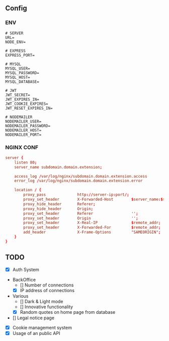 ## Config
### ENV
```env
# SERVER
URL=
NODE_ENV=

# EXPRESS
EXPRESS_PORT=

# MYSQL
MYSQL_USER=
MYSQL_PASSWORD=
MYSQL_HOST=
MYSQL_DATABASE=

# JWT
JWT_SECRET=
JWT_EXPIRES_IN=
JWT_COOKIE_EXPIRES=
JWT_RESET_EXPIRES_IN=

# NODEMAILER
NODEMAILER_USER=
NODEMAILER_PASSWORD=
NODEMAILER_HOST=
NODEMAILER_PORT=
```

### NGINX CONF
```conf
server {
	listen 80;
	server_name subdomain.domain.extension;

	access_log /var/log/nginx/subdomain.domain.extension.access
	error_log /var/log/nginx/subdomain.domain.extension.error

	location / {
		proxy_pass              http://server-ip:port/;
      	proxy_set_header        X-Forwarded-Host        $server_name:$server_port;
      	proxy_hide_header       Referer;
      	proxy_hide_header       Origin;
      	proxy_set_header        Referer                 '';
      	proxy_set_header        Origin                  '';
      	proxy_set_header        X-Real-IP               $remote_addr;
      	proxy_set_header        X-Forwarded-For         $remote_addr;
      	add_header              X-Frame-Options         "SAMEORIGIN";
	}
}
```

## TODO
 - [X] Auth System
 - BackOffice
    - [] Number of connections
    - [X] IP address of connections
 - Various
    - [] Dark & Light mode
    - [] Innovative functionality
    - [X] Random quotes on home page from database
 - [] Legal notice page
 - [X] Cookie management system
 - [X] Usage of an public API